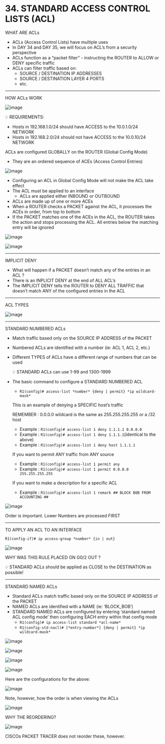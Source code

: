 # 34. STANDARD ACCESS CONTROL LISTS (ACL)

WHAT ARE ACLs

- ACLs (Access Control Lists) have multiple uses
- In DAY 34 and DAY 35, we will focus on ACL’s from a security perspective
- ACLs function as a “packet filter” - instructing the ROUTER to ALLOW or DENY specific traffic
- ACLs can filter traffic based on:
    - SOURCE / DESTINATION IP ADDRESSES
    - SOURCE / DESTINATION LAYER 4 PORTS
    - etc.

---

HOW ACLs WORK

![image](https://github.com/psaumur/CCNA/assets/106411237/92d663ec-33a8-4ba4-b0a7-5d3942a9b67e)

<aside>
💡 REQUIREMENTS:

- Hosts in 192.168.1.0/24 should have ACCESS to the 10.0.1.0/24 NETWORK
- Hosts in 192.168.2.0/24 should not have ACCESS to the 10.0.10/24 NETWORK
</aside>

ACLs are configured GLOBALLY on the ROUTER (Global Config Mode)

- They are an ordered sequence of ACEs (Access Control Entries)

![image](https://github.com/psaumur/CCNA/assets/106411237/2eb0c042-21d0-4a40-ade3-9715bd2b3bcb)

- Configuring an ACL in Global Config Mode will not make the ACL take effect
- The ACL must be applied to an interface
    - ACLs are applied either INBOUND or OUTBOUND
- ACLs are made up of one or more ACEs
- When a ROUTER checks a PACKET against the ACL, it processes the ACEs in order, from top to bottom
- If the PACKET matches one of the ACEs in the ACL, the ROUTER takes the action and stops processing the ACL. All entries below the matching entry will be ignored

![image](https://github.com/psaumur/CCNA/assets/106411237/a4a86a8e-f73c-476b-b0e5-15bfb4f4748d)

![image](https://github.com/psaumur/CCNA/assets/106411237/6e4148e0-e908-4a44-9f23-358c9d7ade11)

---

IMPLICIT DENY

- What will happen if a PACKET doesn’t match any of the entries in an ACL ?
- There is an INPLICIT DENY at the end of ALL ACL’s
- The IMPLICIT DENY tells the ROUTER to DENY ALL TRAFFIC that doesn’t match ANY of the configured entries in the ACL

---

ACL TYPES

![image](https://github.com/psaumur/CCNA/assets/106411237/4856845e-80b2-45dc-b30c-cc3b170db69c)

---

STANDARD NUMBERED ACLs

- Match traffic based only on the SOURCE IP ADDRESS of the PACKET
- Numbered ACLs are identified with a number (ie: ACL 1, ACL 2, etc.)
- Different TYPES of ACLs have a different range of numbers that can be used
    
    <aside>
    💡 STANDARD ACLs can use 1-99 and 1300-1999
    
    </aside>
    

- The basic command to configure a STANDARD NUMBERED ACL
    - `R1(config)# access-list *number* {deny | permit} *ip wildcard-mask*`
    
    This is an example of denying a SPECIFIC host’s traffic
    
    REMEMBER : 0.0.0.0 wildcard is the same as 255.255.255.255 or a /32 host
    
    - Example : `R1(config)# access-list 1 deny 1.1.1.1 0.0.0.0`
    - Example : `R1(config)# access-list 1 deny 1.1.1.1`(identical to the above)
    - Example : `R1(config)# access-list 1 deny host 1.1.1.1`
    
    If you want to permit ANY traffic from ANY source
    
    - Example : `R1(config)# access-list 1 permit any`
    - Example : `R1(config)# access-list 1 permit 0.0.0.0 255.255.255.255`
    
    If you want to make a description for a specific ACL
    
    - Example : `R1(config)# access-list 1 remark ## BLOCK BOB FROM ACCOUNTING ##`

![image](https://github.com/psaumur/CCNA/assets/106411237/3e20e40c-6755-4638-9ef3-15fa747f93b6)

Order is important. Lower Numbers are processed FIRST

---
TO APPLY AN ACL TO AN INTERFACE

`R1(config-if)# ip access-group *number* {in | out}`

![image](https://github.com/psaumur/CCNA/assets/106411237/eed38afa-f067-4153-80bb-b07c52a21e53)

WHY WAS THIS RULE PLACED ON G0/2 OUT ? 

<aside>
💡 STANDARD ACLs should be applied as CLOSE to the DESTINATION as possible!

</aside>

---

STANDARD NAMED ACLs

- Standard ACLs match traffic based only on the SOURCE IP ADDRESS of the PACKET
- NAMED ACLs are identified with a NAME (ie: ‘BLOCK_BOB’)
- STANDARD NAMED ACLs are configured by entering ‘standard named ACL config mode’ then configuring EACH entry within that config mode
    - `R1(config)# ip access-list standard *acl-name*`
    - `R1(config-std-nacl)# [*entry-number*] {deny | permit} *ip wildcard-mask*`

![image](https://github.com/psaumur/CCNA/assets/106411237/94e9b58d-07f6-4ad6-9c92-b00c01ce311d)

![image](https://github.com/psaumur/CCNA/assets/106411237/a8a10f5f-8e5c-4e19-981f-862bf94b2788)

![image](https://github.com/psaumur/CCNA/assets/106411237/3b641f99-4c99-4d5f-a32b-1a626d1a02b4)

![image](https://github.com/psaumur/CCNA/assets/106411237/17a7d767-1052-4bc0-8a04-7278f16caeb6)

Here are the configurations for the above:

![image](https://github.com/psaumur/CCNA/assets/106411237/bbdcff70-1fd4-46a4-a4c2-5d5485fe5695)

Note, however, how the order is when viewing the ACLs 

![image](https://github.com/psaumur/CCNA/assets/106411237/74ad9dd4-d56f-4845-83b1-44366b4b94f6)

WHY THE REORDERING?

![image](https://github.com/psaumur/CCNA/assets/106411237/e5ed273d-1c24-4b78-884f-712e1cf6922a)

CISCOs PACKET TRACER does not reorder these, however.
